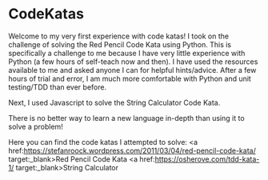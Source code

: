 # CodeKatas

Welcome to my very first experience with code katas! I took on the challenge of solving the Red Pencil Code Kata using Python. This is specifically a challenge to me because I have very little experience with Python (a few hours of self-teach now and then). I have used the resources available to me and asked anyone I can for helpful hints/advice. After a few hours of trial and error, I am much more comfortable with Python and unit testing/TDD than ever before.

Next, I used Javascript to solve the String Calculator Code Kata.

There is no better way to learn a new language in-depth than using it to solve a problem!

Here you can find the code katas I attempted to solve:
<a href:https://stefanroock.wordpress.com/2011/03/04/red-pencil-code-kata/ target:_blank>Red Pencil Code Kata</a>
<a href:https://osherove.com/tdd-kata-1/ target:_blank>String Calculator</a>


